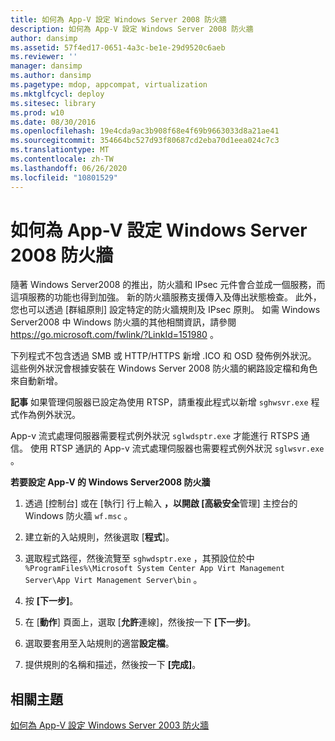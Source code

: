 ```yaml
---
title: 如何為 App-V 設定 Windows Server 2008 防火牆
description: 如何為 App-V 設定 Windows Server 2008 防火牆
author: dansimp
ms.assetid: 57f4ed17-0651-4a3c-be1e-29d9520c6aeb
ms.reviewer: ''
manager: dansimp
ms.author: dansimp
ms.pagetype: mdop, appcompat, virtualization
ms.mktglfcycl: deploy
ms.sitesec: library
ms.prod: w10
ms.date: 08/30/2016
ms.openlocfilehash: 19e4cda9ac3b908f68e4f69b9663033d8a21ae41
ms.sourcegitcommit: 354664bc527d93f80687cd2eba70d1eea024c7c3
ms.translationtype: MT
ms.contentlocale: zh-TW
ms.lasthandoff: 06/26/2020
ms.locfileid: "10801529"
---
```

# 如何為 App-V 設定 Windows Server 2008 防火牆


隨著 Windows Server2008 的推出，防火牆和 IPsec 元件會合並成一個服務，而這項服務的功能也得到加強。 新的防火牆服務支援傳入及傳出狀態檢查。 此外，您也可以透過 [群組原則] 設定特定的防火牆規則及 IPsec 原則。 如需 Windows Server2008 中 Windows 防火牆的其他相關資訊，請參閱 <https://go.microsoft.com/fwlink/?LinkId=151980> 。

下列程式不包含透過 SMB 或 HTTP/HTTPS 新增 .ICO 和 OSD 發佈例外狀況。 這些例外狀況會根據安裝在 Windows Server 2008 防火牆的網路設定檔和角色來自動新增。

**記事** 如果管理伺服器已設定為使用 RTSP，請重複此程式以新增 `sghwsvr.exe` 程式作為例外狀況。

App-v 流式處理伺服器需要程式例外狀況 `sglwdsptr.exe` 才能進行 RTSPS 通信。 使用 RTSP 通訊的 App-v 流式處理伺服器也需要程式例外狀況 `sglwsvr.exe` 。

 

**若要設定 App-V 的 Windows Server2008 防火牆**

1.  透過 [控制台] 或在 [執行] 行上輸入 **，以開啟 [高級安全**管理] 主控台的 Windows 防火牆 `wf.msc` 。

2.  建立新的入站規則，然後選取 [**程式**]。

3.  選取程式路徑，然後流覽至 `sghwdsptr.exe` ，其預設位於中 `%ProgramFiles%\Microsoft System Center App Virt Management Server\App Virt Management Server\bin` 。

4.  按 **\[下一步\]**。

5.  在 [**動作**] 頁面上，選取 [**允許**連線]，然後按一下 **[下一步]**。

6.  選取要套用至入站規則的適當**設定檔**。

7.  提供規則的名稱和描述，然後按一下 **[完成]**。

## 相關主題


[如何為 App-V 設定 Windows Server 2003 防火牆](how-to-configure-windows-server-2003-firewall-for-app-v.md)

 

 





